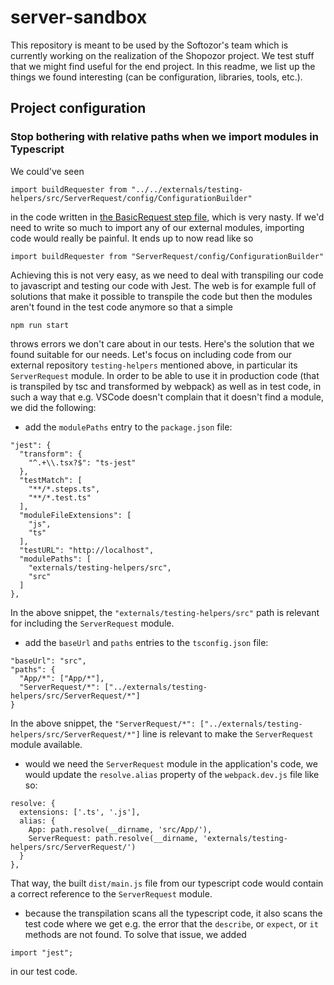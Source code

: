 # server-sandbox
This repository is meant to be used by the Softozor's team which is currently working on the realization of the Shopozor project. We test stuff that we might find useful for the end project. In this readme, we list up the things we found interesting (can be configuration, libraries, tools, etc.).

## Project configuration

### Stop bothering with relative paths when we import modules in Typescript

We could've seen 

```
import buildRequester from "../../externals/testing-helpers/src/ServerRequest/config/ConfigurationBuilder"
```

in the code written in [the BasicRequest step file](https://github.com/zadigus/server-sandbox/blob/master/spec/steps/BasicRequest.steps.ts), which is very nasty. If we'd need to write so much to import any of our external modules, importing code would really be painful. It ends up to now read like so

```
import buildRequester from "ServerRequest/config/ConfigurationBuilder"
```

Achieving this is not very easy, as we need to deal with transpiling our code to javascript and testing our code with Jest. The web is for example full of solutions that make it possible to transpile the code but then the modules aren't found in the test code anymore so that a simple 

```
npm run start
```

throws errors we don't care about in our tests. Here's the solution that we found suitable for our needs. Let's focus on including code from our external repository `testing-helpers` mentioned above, in particular its `ServerRequest` module. In order to be able to use it in production code (that is transpiled by tsc and transformed by webpack) as well as in test code, in such a way that e.g. VSCode doesn't complain that it doesn't find a module, we did the following:

* add the `modulePaths` entry to the `package.json` file: 

```
"jest": {
  "transform": {
    "^.+\\.tsx?$": "ts-jest"
  },
  "testMatch": [
    "**/*.steps.ts",
    "**/*.test.ts"
  ],
  "moduleFileExtensions": [
    "js",
    "ts"
  ],
  "testURL": "http://localhost",
  "modulePaths": [
    "externals/testing-helpers/src",
    "src"
  ]
},
```

In the above snippet, the `"externals/testing-helpers/src"` path is relevant for including the `ServerRequest` module. 

* add the `baseUrl` and `paths` entries to the `tsconfig.json` file:

```
"baseUrl": "src",
"paths": {
  "App/*": ["App/*"],
  "ServerRequest/*": ["../externals/testing-helpers/src/ServerRequest/*"]
}
```

In the above snippet, the `"ServerRequest/*": ["../externals/testing-helpers/src/ServerRequest/*"]` line is relevant to make the `ServerRequest` module available.

* would we need the `ServerRequest` module in the application's code, we would update the `resolve.alias` property of the `webpack.dev.js` file like so:

```
resolve: {
  extensions: ['.ts', '.js'],
  alias: {
    App: path.resolve(__dirname, 'src/App/'),
    ServerRequest: path.resolve(__dirname, 'externals/testing-helpers/src/ServerRequest/')
  }
},
```

That way, the built `dist/main.js` file from our typescript code would contain a correct reference to the `ServerRequest` module. 

* because the transpilation scans all the typescript code, it also scans the test code where we get e.g. the error that the `describe`, or `expect`, or `it` methods are not found. To solve that issue, we added

```import "jest";```

in our test code.
